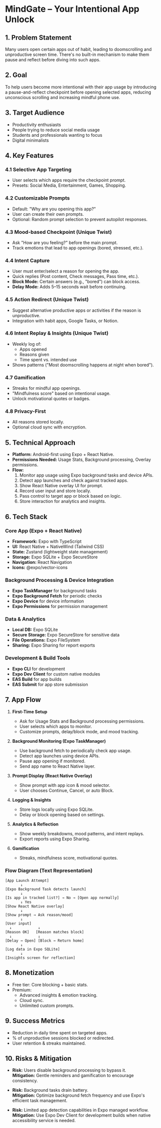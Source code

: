# MindGate – Your Intentional App Unlock

## 1. Problem Statement
Many users open certain apps out of habit, leading to doomscrolling and unproductive screen time. There's no built-in mechanism to make them pause and reflect before diving into such apps.

## 2. Goal
To help users become more intentional with their app usage by introducing a pause-and-reflect checkpoint before opening selected apps, reducing unconscious scrolling and increasing mindful phone use.

## 3. Target Audience
- Productivity enthusiasts
- People trying to reduce social media usage
- Students and professionals wanting to focus
- Digital minimalists

## 4. Key Features

### 4.1 Selective App Targeting
- User selects which apps require the checkpoint prompt.
- Presets: Social Media, Entertainment, Games, Shopping.

### 4.2 Customizable Prompts
- Default: "Why are you opening this app?"
- User can create their own prompts.
- Optional: Random prompt selection to prevent autopilot responses.

### 4.3 Mood-based Checkpoint (Unique Twist)
- Ask "How are you feeling?" before the main prompt.
- Track emotions that lead to app openings (bored, stressed, etc.).

### 4.4 Intent Capture
- User must enter/select a reason for opening the app.
- Quick replies (Post content, Check messages, Pass time, etc.).
- **Block Mode:** Certain answers (e.g., "bored") can block access.
- **Delay Mode:** Adds 5–15 seconds wait before continuing.

### 4.5 Action Redirect (Unique Twist)
- Suggest alternative productive apps or activities if the reason is unproductive.
- Integration with habit apps, Google Tasks, or Notion.

### 4.6 Intent Replay & Insights (Unique Twist)
- Weekly log of:
  - Apps opened
  - Reasons given
  - Time spent vs. intended use
- Shows patterns ("Most doomscrolling happens at night when bored").

### 4.7 Gamification
- Streaks for mindful app openings.
- "Mindfulness score" based on intentional usage.
- Unlock motivational quotes or badges.

### 4.8 Privacy-First
- All reasons stored locally.
- Optional cloud sync with encryption.

## 5. Technical Approach
- **Platform:** Android-first using Expo + React Native.
- **Permissions Needed:** Usage Stats, Background processing, Overlay permissions.
- **Flow:**
  1. Monitor app usage using Expo background tasks and device APIs.
  2. Detect app launches and check against tracked apps.
  3. Show React Native overlay UI for prompt.
  4. Record user input and store locally.
  5. Pass control to target app or block based on logic.
  6. Store interaction for analytics and insights.

## 6. Tech Stack

### Core App (Expo + React Native)
- **Framework:** Expo with TypeScript
- **UI:** React Native + NativeWind (Tailwind CSS)
- **State:** Zustand (lightweight state management)
- **Storage:** Expo SQLite + Expo SecureStore
- **Navigation:** React Navigation
- **Icons:** @expo/vector-icons

### Background Processing & Device Integration
- **Expo TaskManager** for background tasks
- **Expo Background Fetch** for periodic checks
- **Expo Device** for device information
- **Expo Permissions** for permission management

### Data & Analytics
- **Local DB:** Expo SQLite
- **Secure Storage:** Expo SecureStore for sensitive data
- **File Operations:** Expo FileSystem
- **Sharing:** Expo Sharing for report exports

### Development & Build Tools
- **Expo CLI** for development
- **Expo Dev Client** for custom native modules
- **EAS Build** for app builds
- **EAS Submit** for app store submission

## 7. App Flow

1. **First-Time Setup**
   - Ask for Usage Stats and Background processing permissions.
   - User selects which apps to monitor.
   - Customize prompts, delay/block mode, and mood tracking.

2. **Background Monitoring (Expo TaskManager)**
   - Use background fetch to periodically check app usage.
   - Detect app launches using device APIs.
   - Pause app opening if monitored.
   - Send app name to React Native layer.

3. **Prompt Display (React Native Overlay)**
   - Show prompt with app icon & mood selector.
   - User chooses Continue, Cancel, or auto Block.

4. **Logging & Insights**
   - Store logs locally using Expo SQLite.
   - Delay or block opening based on settings.

5. **Analytics & Reflection**
   - Show weekly breakdowns, mood patterns, and intent replays.
   - Export reports using Expo Sharing.

6. **Gamification**
   - Streaks, mindfulness score, motivational quotes.

### Flow Diagram (Text Representation)

```
[App Launch Attempt]  
       ↓  
[Expo Background Task detects launch]  
       ↓  
[Is app in tracked list?] → No → [Open app normally]  
       ↓ Yes  
[Show React Native overlay]  
       ↓  
[Show prompt → Ask reason/mood]  
       ↓  
[User input]  
  ↓            ↓
[Reason OK]   [Reason matches block]  
  ↓            ↓  
[Delay → Open] [Block → Return home]  
       ↓  
[Log data in Expo SQLite]  
       ↓  
[Insights screen for reflection]
```

## 8. Monetization
- Free tier: Core blocking + basic stats.
- Premium:
  - Advanced insights & emotion tracking.
  - Cloud sync.
  - Unlimited custom prompts.

## 9. Success Metrics
- Reduction in daily time spent on targeted apps.
- % of unproductive sessions blocked or redirected.
- User retention & streaks maintained.

## 10. Risks & Mitigation
- **Risk:** Users disable background processing to bypass it.  
  **Mitigation:** Gentle reminders and gamification to encourage consistency.

- **Risk:** Background tasks drain battery.  
  **Mitigation:** Optimize background fetch frequency and use Expo's efficient task management.

- **Risk:** Limited app detection capabilities in Expo managed workflow.  
  **Mitigation:** Use Expo Dev Client for development builds when native accessibility service is needed.
